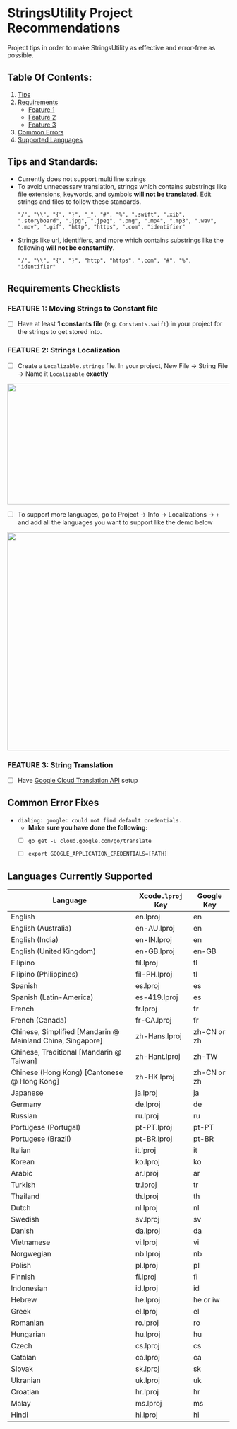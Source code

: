 # StringsUtility Project Recommendations
Project tips in order to make StringsUtility as effective and error-free as possible.

## Table Of Contents:
1. [Tips](#tips)
2. [Requirements](#requirements)
    - [Feature 1](#feature1)
    - [Feature 2](#feature2)
    - [Feature 3](#feature3)
3. [Common Errors](#commonErrors)
4. [Supported Languages](#languagesSupported)

<a name="tips"></a>
## Tips and Standards:
- Currently does not support multi line strings
- To avoid unnecessary translation, strings which contains substrings like file extensions, keywords, and symbols **will not be translated**. Edit strings and files to follow these standards.
  ```
  "/", "\\", "{", "}", "_", "#", "%", ".swift", ".xib", ".storyboard", ".jpg", ".jpeg", ".png", ".mp4", ".mp3", ".wav", ".mov", ".gif", "http", "https", ".com", "identifier"
  ```
- Strings like url, identifiers, and more which contains substrings like the following **will not be constantify**.
  ```
  "/", "\\", "{", "}", "http", "https", ".com", "#", "%", "identifier"
  ```

<a name="requirements"></a>
## Requirements Checklists
<a name="feature1"></a>
### FEATURE 1: Moving Strings to Constant file
- [ ] Have at least __1 constants file__ (e.g. ```Constants.swift```) in your project for the strings to get stored into.

<a name="feature2"></a>
### FEATURE 2: Strings Localization
- [ ] Create a ```Localizable.strings``` file. In your project, New File -> String File -> Name it ```Localizable``` __exactly__
<p align="center">
    <img src="https://github.com/SamuelFolledo/StringsUtility/blob/master/static/pics/mediumImages/createStrings.png" width="750" height="273">
</p>

- [ ] To support more languages, go to Project -> Info -> Localizations -> ```+``` and add all the languages you want to support like the demo below
<p align="center">
  <img src="https://github.com/SamuelFolledo/StringsUtility/blob/master/static/gifs/multipleLocalizable.gif" width="750" height="493">
</p>

<a name="feature3"></a>
### FEATURE 3: String Translation
- [ ] Have [Google Cloud Translation API](https://console.cloud.google.com/apis/library/translate.googleapis.com?q=translation&project=go-makesite&folder&organizationId) setup

<a name="commonErrors"></a>
## Common Error Fixes
- ```dialing: google: could not find default credentials.```   
    - __Make sure you have done the following:__
    - [ ] ```go get -u cloud.google.com/go/translate```
    - [ ] ```export GOOGLE_APPLICATION_CREDENTIALS=[PATH]```


<a name="languagesSupported"></a>
## Languages Currently Supported
| Language                                                   	| Xcode```.lproj``` Key 	| Google Key  	|
|------------------------------------------------------------	|-----------------------	|-------------	|
| English                                                    	| en.lproj              	| en          	|
| English (Australia)                                        	| en-AU.lproj           	| en          	|
| English (India)                                            	| en-IN.lproj           	| en          	|
| English (United Kingdom)                                   	| en-GB.lproj           	| en-GB       	|
| Filipino                                                   	| fil.lproj             	| tl          	|
| Filipino (Philippines)                                     	| fil-PH.lproj          	| tl          	|
| Spanish                                                    	| es.lproj              	| es          	|
| Spanish (Latin-America)                                    	| es-419.lproj          	| es          	|
| French                                                     	| fr.lproj              	| fr          	|
| French (Canada)                                            	| fr-CA.lproj           	| fr          	|
| Chinese, Simplified [Mandarin @ Mainland China, Singapore] 	| zh-Hans.lproj         	| zh-CN or zh 	|
| Chinese, Traditional [Mandarin @ Taiwan]                   	| zh-Hant.lproj         	| zh-TW       	|
| Chinese (Hong Kong) [Cantonese @ Hong Kong]                	| zh-HK.lproj           	| zh-CN or zh 	|
| Japanese                                                   	| ja.lproj              	| ja          	|
| Germany                                                    	| de.lproj              	| de          	|
| Russian                                                    	| ru.lproj              	| ru          	|
| Portugese (Portugal)                                       	| pt-PT.lproj           	| pt-PT       	|
| Portugese (Brazil)                                         	| pt-BR.lproj           	| pt-BR       	|
| Italian                                                    	| it.lproj              	| it          	|
| Korean                                                     	| ko.lproj              	| ko          	|
| Arabic                                                     	| ar.lproj              	| ar          	|
| Turkish                                                    	| tr.lproj              	| tr          	|
| Thailand                                                   	| th.lproj              	| th          	|
| Dutch                                                      	| nl.lproj              	| nl          	|
| Swedish                                                    	| sv.lproj              	| sv          	|
| Danish                                                     	| da.lproj              	| da          	|
| Vietnamese                                                 	| vi.lproj              	| vi          	|
| Norgwegian                                                 	| nb.lproj              	| nb          	|
| Polish                                                     	| pl.lproj              	| pl          	|
| Finnish                                                    	| fi.lproj              	| fi          	|
| Indonesian                                                 	| id.lproj              	| id          	|
| Hebrew                                                     	| he.lproj              	| he or iw    	|
| Greek                                                      	| el.lproj              	| el          	|
| Romanian                                                   	| ro.lproj              	| ro          	|
| Hungarian                                                  	| hu.lproj              	| hu          	|
| Czech                                                      	| cs.lproj              	| cs          	|
| Catalan                                                    	| ca.lproj              	| ca          	|
| Slovak                                                     	| sk.lproj              	| sk          	|
| Ukranian                                                   	| uk.lproj              	| uk          	|
| Croatian                                                   	| hr.lproj              	| hr          	|
| Malay                                                      	| ms.lproj              	| ms          	|
| Hindi                                                      	| hi.lproj              	| hi          	|